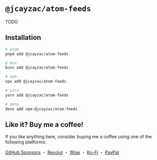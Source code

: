 # `@jcayzac/atom-feeds`

TODO

## Installation

```sh
# pnpm
pnpm add @jcayzac/atom-feeds

# bun
bunx add @jcayzac/atom-feeds

# npm
npx add @jcayzac/atom-feeds

# yarn
yarn add @jcayzac/atom-feeds

# deno
deno add npm:@jcayzac/atom-feeds
```

## Like it? Buy me a coffee!

If you like anything here, consider buying me a coffee using one of the following platforms:

[GitHub Sponsors](https://github.com/sponsors/jcayzac) ・ [Revolut](https://revolut.me/julienswap) ・ [Wise](https://wise.com/pay/me/julienc375) ・ [Ko-Fi](https://ko-fi.com/jcayzac) ・ [PayPal](https://paypal.me/jcayzac)
